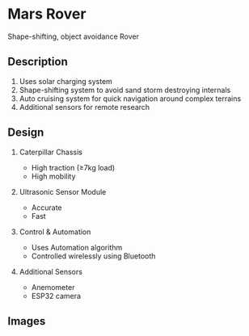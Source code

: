 # Mars Rover

Shape-shifting, object avoidance Rover

## Description
1. Uses solar charging system
2. Shape-shifting system to avoid sand storm destroying internals
3. Auto cruising system for quick navigation around complex terrains
4. Additional sensors for remote research

## Design

1. Caterpillar Chassis
   * High traction (≥7kg load)
   * High mobility 

1. Ultrasonic Sensor Module
   * Accurate
   * Fast
1. Control & Automation
   * Uses Automation algorithm 
   * Controlled wirelessly using Bluetooth
1. Additional Sensors
   * Anemometer
   * ESP32 camera

## Images
